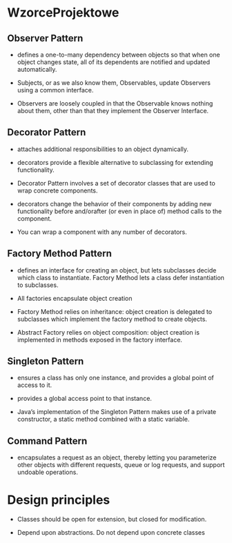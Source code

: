 # WzorceProjektowe


## Observer Pattern

  - defines a one-to-many dependency between objects so that when one object changes state, all of its dependents are
  notified and updated automatically.

  - Subjects, or as we also know them, Observables, update Observers using a common interface.

  - Observers are loosely coupled in that the Observable knows nothing about them, other than that they implement the
    Observer Interface.

## Decorator Pattern

  - attaches additional responsibilities to an object dynamically.

  - decorators provide a flexible alternative to subclassing for extending functionality.

  - Decorator Pattern involves a set of decorator classes that
    are used to wrap concrete components.

  - decorators change the behavior of their components by adding
    new functionality before and/orafter (or even in place of) method
    calls to the component.
  - You can wrap a component with any number of decorators.


## Factory Method Pattern

  - defines an interface for creating an object, but lets subclasses decide which
class to instantiate. Factory Method lets a class defer instantiation to subclasses.

  - All factories encapsulate object creation

  - Factory Method relies on inheritance: object creation is delegated to subclasses which implement the factory method to
    create objects.

  - Abstract Factory relies on object composition: object creation is implemented in methods exposed in the factory interface.

## Singleton Pattern

  - ensures a class has only one instance, and provides a global point of access to it.

  - provides a global access point to that instance.

  - Java’s implementation of the Singleton Pattern makes use of a private constructor, a static method combined with a static variable.

## Command Pattern

  - encapsulates a request as an object, thereby letting you parameterize other objects with different requests, queue or log requests, and support undoable operations.

# Design principles

  - Classes should be open for extension, but closed for modification.

  - Depend upon abstractions. Do not depend upon concrete classes